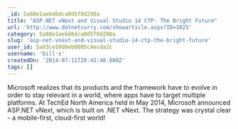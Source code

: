 ```yaml
---
_id: 5a88e1aebd6dca0d5f0d298a
title: "ASP.NET vNext and Visual Studio 14 CTP: The Bright Future"
url: 'http://www.dotnetcurry.com/showarticle.aspx?ID=1025'
category: 5a88e1aebd6dca0d5f0d298a
slug: 'asp-net-vnext-and-visual-studio-14-ctp-the-bright-future'
user_id: 5a83ce59d6eb0005c4ecda2c
username: 'bill-s'
createdOn: '2014-07-11T20:42:48.000Z'
tags: []
---
```


Microsoft realizes that its products and the framework have to evolve in order to stay relevant in a world, where apps have to target multiple platforms. At TechEd North America held in May 2014, Microsoft announced ASP.NET vNext, which is built on .NET vNext. The strategy was crystal clear - a mobile-first, cloud-first world!
